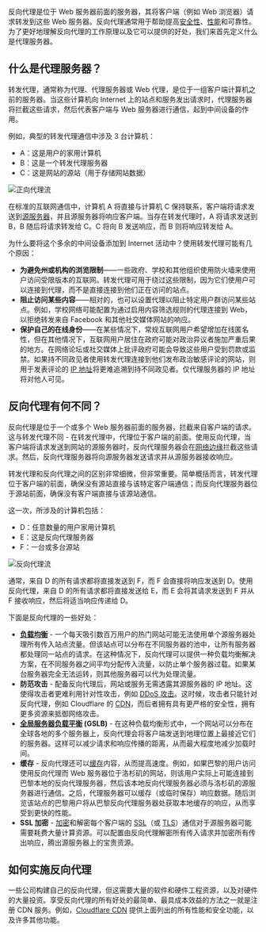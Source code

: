 反向代理是位于 Web 服务器前面的服务器，其将客户端（例如 Web 浏览器）请求转发到这些 Web 服务器。反向代理通常用于帮助提高[安全性](https://www.cloudflare.com/learning/security/what-is-web-application-security/)、[性能](https://www.cloudflare.com/learning/performance/why-site-speed-matters/)和可靠性。为了更好地理解反向代理的工作原理以及它可以提供的好处，我们来首先定义什么是代理服务器。

## 什么是代理服务器？

转发代理，通常称为代理、代理服务器或 Web 代理，是位于一组客户端计算机之前的服务器。当这些计算机向 Internet 上的站点和服务发出请求时，代理服务器将拦截这些请求，然后代表客户端与 Web 服务器进行通信，起到中间设备的作用。

例如，典型的转发代理通信中涉及 3 台计算机：

-   A：这是用户的家用计算机
-   B：这是一个转发代理服务器
-   C：这是网站的源站（用于存储网站数据）

![正向代理流](https://www.cloudflare.com/img/learning/cdn/glossary/reverse-proxy/forward-proxy-flow.svg "正向代理流")

在标准的互联网通信中，计算机 A 将直接与计算机 C 保持联系，客户端将请求发送到[源服务器](https://www.cloudflare.com/learning/cdn/glossary/origin-server/)，并且源服务器将响应客户端。当存在转发代理时，A 将请求发送到 B，B 随后将请求转发给 C。C 将向 B 发送响应，而 B 则将响应转发给 A。

为什么要将这个多余的中间设备添加到 Internet 活动中？使用转发代理可能有几个原因：

-   **为避免州或机构的浏览限制**——一些政府、学校和其他组织使用防火墙来使用户访问受限版本的互联网。转发代理可用于绕过这些限制，因为它们使用户可以连接到代理，而不是直接连接到他们正在访问的站点。
-   **阻止访问某些内容**——相对的，也可以设置代理以阻止特定用户群访问某些站点。例如，学校网络可能配置为通过启用内容筛选规则的代理连接到 Web，以拒绝转发来自 Facebook 和其他社交媒体网站的响应。
-   **保护自己的在线身份**——在某些情况下，常规互联网用户希望增加在线匿名性，但在其他情况下，互联网用户居住在政府可能对政治异议者施加严重后果的地方。在网络论坛或社交媒体上批评政府可能会导致这些用户受到罚款或监禁。如果持不同政见者使用转发代理连接到他们发布政治敏感评论的网站，则用于发表评论的 [IP 地址](https://www.cloudflare.com/learning/dns/glossary/what-is-my-ip-address/)将更难追溯到持不同政见者。仅代理服务器的 IP 地址将对他人可见。

## 反向代理有何不同？

反向代理是位于一个或多个 Web 服务器前面的服务器，拦截来自客户端的请求。这与转发代理不同 - 在转发代理中，代理位于客户端的前面。使用反向代理，当客户端将请求发送到网站的源服务器时，反向代理服务器会在[网络边缘](https://www.cloudflare.com/learning/serverless/glossary/what-is-edge-computing/)拦截这些请求。然后，反向代理服务器将向源服务器发送请求并从源服务器接收响应。

转发代理和反向代理之间的区别非常细微，但非常重要。简单概括而言，转发代理位于客户端的前面，确保没有源站直接与该特定客户端通信；而反向代理服务器位于源站前面，确保没有客户端直接与该源站通信。

这一次，所涉及的计算机包括：

-   D：任意数量的用户家用计算机
-   E：这是反向代理服务器
-   F：一台或多台源站

![反向代理流](https://www.cloudflare.com/img/learning/cdn/glossary/reverse-proxy/reverse-proxy-flow.svg "反向代理流")

通常，来自 D 的所有请求都将直接发送到 F，而 F 会直接将响应发送到 D。使用反向代理，来自 D 的所有请求都将直接发送给 E，而 E 会将其请求发送到 F 并从 F 接收响应，然后将适当响应传递给 D。

下面是反向代理的一些好处：

-   **[负载均衡](https://www.cloudflare.com/learning/cdn/cdn-load-balance-reliability/)** - 一个每天吸引数百万用户的热门网站可能无法使用单个源服务器处理所有传入站点流量。但该站点可以分布在不同服务器的池中，让所有服务器都处理同一站点的请求。在这种情况下，反向代理可以提供一种负载均衡解决方案，在不同服务器之间平均分配传入流量，以防止单个服务器过载。如果某台服务器完全无法运转，则其他服务器可以代为处理流量。
-   **防范攻击** - 配备反向代理后，网站或服务无需透露其源服务器的 IP 地址。这使得攻击者更难利用针对性攻击，例如 [DDoS 攻击](https://www.cloudflare.com/learning/ddos/what-is-a-ddos-attack/)。这时候，攻击者只能针对反向代理，例如 Cloudflare 的 [CDN](https://www.cloudflare.com/learning/cdn/what-is-a-cdn/)，而后者拥有具有更严格的安全性，拥有更多资源来抵御网络攻击。
-   **[全局服务器负载平衡](https://www.cloudflare.com/learning/cdn/glossary/global-server-load-balancing-gslb/) (GSLB)** - 在这种负载均衡形式中，一个网站可以分布在全球各地的多个服务器上，反向代理会将客户端发送到地理位置上最接近它们的服务器。这样可以减少请求和响应传播的距离，从而最大程度地减少加载时间。
-   **缓存** - 反向代理还可以[缓存](https://www.cloudflare.com/learning/cdn/what-is-caching/)内容，从而提高速度。例如，如果巴黎的用户访问使用反向代理而 Web 服务器位于洛杉矶的网站，则该用户实际上可能连接到巴黎本地的反向代理服务器，然后该本地反向代理服务器必须与洛杉矶的源服务器进行通信。之后，代理服务器可以缓存（或临时保存）响应数据。随后浏览该站点的巴黎用户将从巴黎反向代理服务器处获取本地缓存的响应，从而享受到更快的性能。
-   **SSL 加密** - [加密](https://www.cloudflare.com/learning/ssl/what-is-encryption/)和解密每个客户端的 [SSL](https://www.cloudflare.com/learning/security/glossary/what-is-ssl/)（或 [TLS](https://www.cloudflare.com/learning/security/glossary/transport-layer-security-tls/)）通信对于源服务器可能需要耗费大量计算资源。可以配置由反向代理解密所有传入请求并加密所有传出响应，腾出源服务器上的宝贵资源。

## 如何实施反向代理

一些公司构建自己的反向代理，但这需要大量的软件和硬件工程资源，以及对硬件的大量投资。享受反向代理的所有好处的最简单、最具成本效益的方法之一就是注册 CDN 服务。例如，[Cloudflare CDN](https://www.cloudflare.com/cdn/) 提供上面列出的所有性能和安全功能，以及许多其他功能。